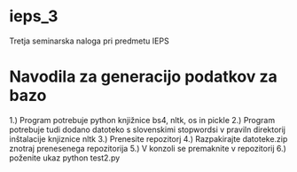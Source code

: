 # ieps_3
Tretja seminarska naloga pri predmetu IEPS

# Navodila za generacijo podatkov za bazo
1.) Program potrebuje python knjižnice bs4, nltk, os in pickle
2.) Program potrebuje tudi dodano datoteko s slovenskimi stopwordsi v praviln direktorij inštalacije knjiznice nltk
3.) Prenesite repozitorj
4.) Razpakirajte datoteke.zip znotraj prenesenega repozitorija
5.) V konzoli se premaknite v repozitorij
6.) poženite ukaz python test2.py

